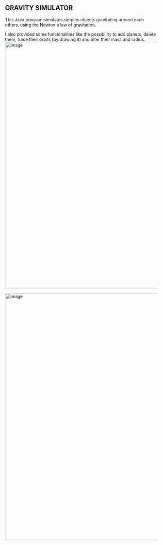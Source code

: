 ## GRAVITY SIMULATOR
This Java program simulates simples objects gravitating around each others, using the Newton's law of gravitation.

I also provided some funcionalities like the possibility to add planets, delete them, trace their orbits (by drawing it) and alter their mass and radius.
<img width="816" alt="image" src="https://github.com/leonardobertolani/gravity-simulator/assets/102794282/4652c3e6-55f0-42b8-b980-1a39312f762e">

<img width="815" alt="image" src="https://github.com/leonardobertolani/gravity-simulator/assets/102794282/c0bf167f-5dbd-4a12-b8e6-4eb54c6371a8">
